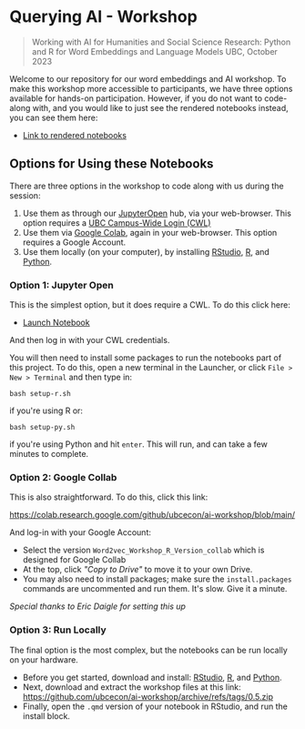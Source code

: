 # Querying AI - Workshop 

> Working with AI for Humanities and Social Science Research: Python and R for Word Embeddings and Language Models
> UBC, October 2023

Welcome to our repository for our word embeddings and AI workshop.  To make this workshop more accessible to participants, we have three options available for hands-on participation.  However, if you do not want to code-along with, and you would like to just see the rendered notebooks instead, you can see them here:

* [Link to rendered notebooks](https://comet.arts.ubc.ca/docs/econ_adv/02_word_embeddings/02_word_embeddings.html)

## Options for Using these Notebooks

There are three options in the workshop to code along with us during the session:

1.  Use them as through our [JupyterOpen](https://open.jupyter.ubc.ca/) hub, via your web-browser.  This option requires a [UBC Campus-Wide Login (CWL)](https://www.myaccount.ubc.ca/myAccount/)
2.  Use them via [Google Colab](https://colab.google/), again in your web-browser.  This option requires a Google Account.
3.  Use them locally (on your computer), by installing [RStudio](https://posit.co/downloads/), [R](https://cran.rstudio.com/), and [Python](https://www.python.org/downloads/).

### Option 1: Jupyter Open

This is the simplest option, but it does require a CWL.  To do this click here:

* [Launch Notebook](https://open.jupyter.ubc.ca/jupyter/hub/user-redirect/git-pull?repo=https%3A%2F%2Fgithub.com%2Fubcecon%2Fai-workshop&urlpath=lab%2Ftree%2Fai-workshop%2F&branch=main)

And then log in with your CWL credentials.  

You will then need to install some packages to run the notebooks part of this project.  To do this, open a new terminal in the Launcher, or click `File > New > Terminal` and then type in:

```
bash setup-r.sh
```

if you're using R or:

```
bash setup-py.sh
```

if you're using Python and hit `enter`.  This will run, and can take a few minutes to complete.

### Option 2: Google Collab

This is also straightforward.  To do this, click this link:

<https://colab.research.google.com/github/ubcecon/ai-workshop/blob/main/>

And log-in with your Google Account:

* Select the version `Word2vec_Workshop_R_Version_collab` which is designed for Google Collab
* At the top, click *"Copy to Drive"* to move it to your own Drive.
* You may also need to install packages; make sure the `install.packages` commands are uncommented and run them. It's slow.  Give it a minute.

_Special thanks to Eric Daigle for setting this up_

### Option 3: Run Locally

The final option is the most complex, but the notebooks can be run locally on your hardware.

* Before you get started, download and install: [RStudio](https://posit.co/downloads/), [R](https://cran.rstudio.com/), and [Python](https://www.python.org/downloads/).
* Next, download and extract the workshop files at this link: <https://github.com/ubcecon/ai-workshop/archive/refs/tags/0.5.zip>
* Finally, open the `.qmd` version of your notebook in RStudio, and run the install block.

